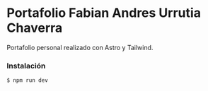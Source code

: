# Portafolio Fabian Andres Urrutia Chaverra
Portafolio personal realizado con Astro y Tailwind.


### Instalación

`$ npm run dev`
